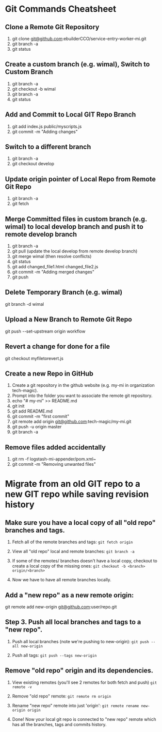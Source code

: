 # Git Commands Cheatsheet

## Clone a Remote Git Repository

1. git clone git@github.com:ebuilderCCO/service-entry-worker-mi.git
2. git branch -a
3. git status

## Create a custom branch (e.g. wimal), Switch to Custom Branch

1. git branch -a
2. git checkout -b wimal
3. git branch -a
4. git status

## Add and Commit to Local GIT Repo Branch

1. git add index.js public/myscripts.js
2. git commit -m "Adding changes"

## Switch to a different branch

1. git branch -a
2. git checkout develop

## Update origin pointer of Local Repo from Remote Git Repo

1. git branch -a
2. git fetch

## Merge Committed files in custom branch (e.g. wimal) to local develop branch and push it to remote develop branch

1. git branch -a
2. git pull (update the local develop from remote develop branch)
3. git merge wimal (then resolve conflicts)
4. git status
5. git add changed_file1.html changed_file2.js
6. git commit -m "Adding merged changes"
7. git push

## Delete Temporary Branch (e.g. wimal)

git branch -d wimal

## Upload a New Branch to Remote Git Repo

git push --set-upstream origin workflow

## Revert a change for done for a file

git checkout myfiletorevert.js

## Create a new Repo in GitHub

1. Create a git repository in the github website (e.g. my-mi in organization tech-magic).
2. Prompt into the folder you want to associate the remote git repository.
3. echo "# my-mi" >> README.md
4. git init
5. git add README.md
6. git commit -m "first commit"
7. git remote add origin git@github.com:tech-magic/my-mi.git
8. git push -u origin master
9. git branch -a

## Remove files added accidentally

1. git rm -f logstash-mi-appender/pom.xml~
2. git commit -m "Removing unwanted files"

# Migrate from an old GIT repo to a new GIT repo while saving revision history 

## Make sure you have a local copy of all "old repo" branches and tags.

1. Fetch all of the remote branches and tags: 
`git fetch origin`

2. View all "old repo" local and remote branches:
`git branch -a`

3. If some of the remotes/ branches doesn't have a local copy, checkout to create a local copy of the missing ones:
`git checkout -b <branch> origin/<branch>`

4. Now we have to have all remote branches locally.

## Add a "new repo" as a new remote origin:

git remote add new-origin git@github.com:user/repo.git

## Step 3. Push all local branches and tags to a "new repo".

1. Push all local branches (note we're pushing to new-origin):
`git push --all new-origin`

2. Push all tags:
`git push --tags new-origin`

## Remove "old repo" origin and its dependencies.

1. View existing remotes (you'll see 2 remotes for both fetch and push)
`git remote -v`

2. Remove "old repo" remote:
`git remote rm origin`

3. Rename "new repo" remote into just 'origin':
`git remote rename new-origin origin`

4. Done! Now your local git repo is connected to "new repo" remote which has all the branches, tags and commits history.


